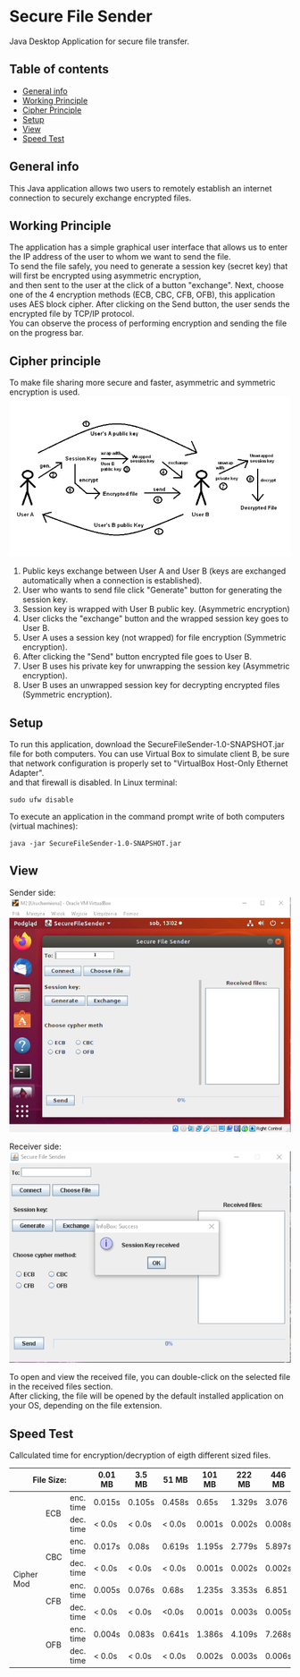 # Secure File Sender
Java Desktop Application for secure file transfer.

## Table of contents
* [General info](#general-info)
* [Working Principle](#working-principle)
* [Cipher Principle](#cipher-principle)
* [Setup](#setup)
* [View](#view)
* [Speed Test](#speed-test)

## General info
This Java application allows two users to remotely establish an internet connection to securely exchange encrypted files.
	
## Working Principle
The application has a simple graphical user interface that allows us to enter the IP address of the user to whom we want to send the file. </br>
To send the file safely, you need to generate a session key (secret key) that will first be encrypted using asymmetric encryption, </br>
and then sent to the user at the click of a button "exchange". Next, choose one of the 4 encryption methods (ECB, CBC, CFB, OFB), this application uses AES block cipher.
After clicking on the Send button, the user sends the encrypted file by TCP/IP protocol. </br>
You can observe the process of performing encryption and sending the file on the progress bar. </br>

## Cipher principle
To make file sharing more secure and faster, asymmetric and symmetric encryption is used. </br>
![alt text](img/cipher_principle.png "cipher") </br>
1. Public keys exchange between User A and User B (keys are exchanged automatically when a connection is established).
2. User who wants to send file click "Generate" button for generating the session key.
3. Session key is wrapped with User B public key. (Asymmetric encryption)
4. User clicks the "exchange" button and the wrapped session key goes to User B.
5. User A uses a session key (not wrapped) for file encryption (Symmetric encryption).
6. After clicking the "Send" button encrypted file goes to User B.
7. User B uses his private key for unwrapping the session key (Asymmetric encryption).
8. User B uses an unwrapped session key for decrypting encrypted files (Symmetric encryption).
	
## Setup
To run this application, download the SecureFileSender-1.0-SNAPSHOT.jar file for both computers.
You can use Virtual Box to simulate client B, be sure that network configuration is properly set to "VirtualBox Host-Only Ethernet Adapter". </br>
and that firewall is disabled. In Linux terminal:
```
sudo ufw disable
```
To execute an application in the command prompt write of both computers (virtual machines):
```
java -jar SecureFileSender-1.0-SNAPSHOT.jar
```

## View
Sender side:  </br>
![alt text](img/sender.gif "sender") </br>

Receiver side:  </br>
![alt text](img/receiver.gif "receiver") </br>

To open and view the received file, you can double-click on the selected file in the received files section. </br>
After clicking, the file will be opened by the default installed application on your OS, depending on the file extension. </br>

## Speed Test
Callculated time for encryption/decryption of eigth different sized files. </br>

<table>
<thead>
  <tr>
    <th colspan="3">File Size:</th>
    <th>0.01 MB</th>
    <th>3.5 MB</th>
    <th>51 MB</th>
    <th>101 MB</th>
    <th>222 MB</th>
    <th>446 MB</th>
    <th>728 MB</th>
    <th>1546 MB</th>
  </tr>
</thead>
<tbody>
  <tr>
    <td rowspan="8">Cipher Mod</td>
    <td rowspan="2">ECB<br></td>
    <td>enc. time</td>
    <td>0.015s</td>
    <td>0.105s</td>
    <td>0.458s</td>
    <td>0.65s</td>
    <td>1.329s</td>
    <td>3.076</td>
    <td>7.833s</td>
    <td>16.191s</td>
  </tr>
  <tr>
    <td>dec. time</td>
    <td> &lt; 0.0s</td>
    <td>&lt; 0.0s</td>
    <td>&lt; 0.0s</td>
    <td>0.001s</td>
    <td>0.002s</td>
    <td>0.008s</td>
    <td>0.008s</td>
    <td>0.069s</td>
  </tr>
  <tr>
    <td rowspan="2">CBC<br></td>
    <td>enc. time</td>
    <td>0.017s</td>
    <td>0.08s</td>
    <td>0.619s</td>
    <td>1.195s</td>
    <td>2.779s</td>
    <td>5.897s</td>
    <td>8.817s</td>
    <td>17.361s</td>
  </tr>
  <tr>
    <td>dec. time</td>
    <td>&lt; 0.0s</td>
    <td>&lt; 0.0s</td>
    <td>&lt; 0.0s</td>
    <td>0.001s</td>
    <td>0.002s</td>
    <td>0.002s</td>
    <td>0.004s</td>
    <td>0.021s</td>
  </tr>
  <tr>
    <td rowspan="2">CFB<br></td>
    <td>enc. time</td>
    <td>0.005s</td>
    <td>0.076s</td>
    <td>0.68s</td>
    <td>1.235s</td>
    <td>3.353s</td>
    <td>6.851</td>
    <td>10.272s</td>
    <td>21.351s</td>
  </tr>
  <tr>
    <td>dec. time</td>
    <td>&lt; 0.0s</td>
    <td>&lt; 0.0s</td>
    <td>&lt;0.0s</td>
    <td>0.001s</td>
    <td>0.003s</td>
    <td>0.005s</td>
    <td>0.009s</td>
    <td>0.027s</td>
  </tr>
  <tr>
    <td rowspan="2">OFB<br></td>
    <td>enc. time</td>
    <td>0.004s</td>
    <td>0.083s</td>
    <td>0.641s</td>
    <td>1.386s</td>
    <td>4.109s</td>
    <td>7.268s</td>
    <td>10.434s</td>
    <td>21.157s</td>
  </tr>
  <tr>
    <td>dec. time</td>
    <td>&lt; 0.0s</td>
    <td>&lt; 0.0s</td>
    <td>&lt; 0.0s</td>
    <td>0.002s</td>
    <td>0.003s</td>
    <td>0.006s</td>
    <td>0.012s</td>
    <td>0.035s</td>
  </tr>
</tbody>
</table>
